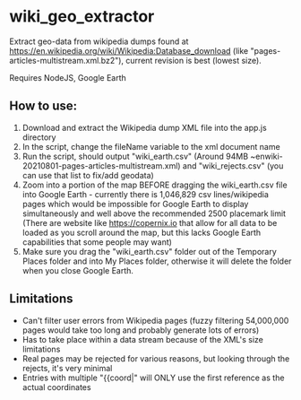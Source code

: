 # wiki_geo_extractor
Extract geo-data from wikipedia dumps found at https://en.wikipedia.org/wiki/Wikipedia:Database_download (like "pages-articles-multistream.xml.bz2"), current revision is best (lowest size).

Requires NodeJS, Google Earth

## How to use:
1. Download and extract the Wikipedia dump XML file into the app.js directory
2. In the script, change the fileName variable to the xml document name
3. Run the script, should output "wiki_earth.csv" (Around 94MB ~enwiki-20210801-pages-articles-multistream.xml) and "wiki_rejects.csv" (you can use that list to fix/add geodata)
4. Zoom into a portion of the map BEFORE dragging the wiki_earth.csv file into Google Earth - currently there is 1,046,829 csv lines/wikipedia pages which would be impossible for Google Earth to display simultaneously and well above the recommended 2500 placemark limit (There are website like https://copernix.io that allow for all data to be loaded as you scroll around the map, but this lacks Google Earth capabilities that some people may want)
5. Make sure you drag the "wiki_earth.csv" folder out of the Temporary Places folder and into My Places folder, otherwise it will delete the folder when you close Google Earth.

## Limitations
* Can't filter user errors from Wikipedia pages (fuzzy filtering 54,000,000 pages would take too long and probably generate lots of errors)
* Has to take place within a data stream because of the XML's size limitations
* Real pages may be rejected for various reasons, but looking through the rejects, it's very minimal
* Entries with multiple "{{coord|" will ONLY use the first reference as the actual coordinates
